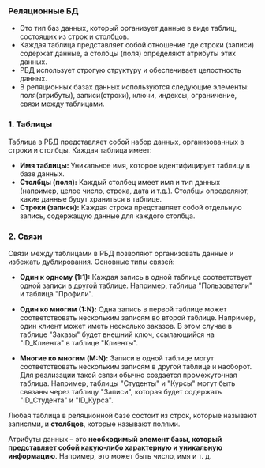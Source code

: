 ### Реляционные БД

- Это тип баз данных, который организует данные в виде таблиц, состоящих из строк и столбцов.
- Каждая таблица представляет собой отношение где строки (записи) содержат данные, а столбцы (поля) определяют атрибуты этих данных.
- РБД использует строгую структуру и обеспечивает целостность данных.
- В реляционных базах данных используются следующие элементы:
	поля(атрибуты), записи(строки), ключи, индексы, ограничение, связи между таблицами.

### 1. Таблицы

Таблица в РБД представляет собой набор данных, организованных в строки и столбцы. Каждая таблица имеет:

- **Имя таблицы:** Уникальное имя, которое идентифицирует таблицу в базе данных.
- **Столбцы (поля):** Каждый столбец имеет имя и тип данных (например, целое число, строка, дата и т.д.). Столбцы определяют, какие данные будут храниться в таблице.
- **Строки (записи):** Каждая строка представляет собой отдельную запись, содержащую данные для каждого столбца.


### 2. Связи

Связи между таблицами в РБД позволяют организовать данные и избежать дублирования. Основные типы связей:

- **Один к одному (1:1):** Каждая запись в одной таблице соответствует одной записи в другой таблице. Например, таблица "Пользователи" и таблица "Профили".
    
- **Один ко многим (1:N):** Одна запись в первой таблице может соответствовать нескольким записям во второй таблице. Например, один клиент может иметь несколько заказов. В этом случае в таблице "Заказы" будет внешний ключ, ссылающийся на "ID_Клиента" в таблице "Клиенты".
    
- **Многие ко многим (M:N):** Записи в одной таблице могут соответствовать нескольким записям в другой таблице и наоборот. Для реализации такой связи обычно создается промежуточная таблица. Например, таблицы "Студенты" и "Курсы" могут быть связаны через таблицу "Записи", которая будет содержать "ID_Студента" и "ID_Курса".



Любая таблица в реляционной базе состоит из строк, которые называют записями, и **столбцов**, которые называют полями.

Атрибуты данных – это **необходимый элемент базы, который представляет собой какую-либо характерную и уникальную информацию**. Например, это может быть число, имя и т. д.